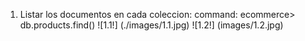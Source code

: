 1. Listar los documentos en cada coleccion:
   command: ecommerce> db.products.find()
   ![1.1!] (./images/1.1.jpg)
   ![1.2!] (images/1.2.jpg)
